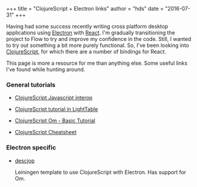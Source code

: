 +++
title = "ClojureScript + Electron links"
author = "hds"
date = "2016-07-31"
+++

Having had some success recently writing cross platform desktop applications using [Electron](http://electron.atom.io/) with [React](https://facebook.github.io/react/). I'm gradually transitioning the project to Flow to try and improve my confidence in the code. Still, I wanted to try out something a bit more purely functional. So, I've been looking into [ClojureScript](https://github.com/clojure/clojurescript), for which there are a number of bindings for React.

This page is more a resource for me than anything else. Some useful links I've found while hunting around.

### General tutorials

* [ClojureScript Javascript interop](http://www.spacjer.com/blog/2014/09/12/clojurescript-javascript-interop/)

* [ClojureScript tutorial in LightTable](https://github.com/swannodette/lt-cljs-tutorial)

* [ClojureScript Om - Basic Tutorial](https://github.com/omcljs/om/wiki/Basic-Tutorial)

* [ClojureScript Cheatsheet](http://cljs.info/cheatsheet/)

### Electron specific

* [descjop](https://github.com/karad/lein_template_descjop)

    Leiningen template to use ClojureScript with Electron. Has support for Om.

